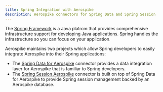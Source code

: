 ```yaml
---
title: Spring Integration with Aerospike
description: Aerospike connectors for Spring Data and Spring Session
---
```


The [Spring Framework](https://spring.io/) is a Java platrom that provides comprehensive infrastructure support for developing Java applications. Spring handles the infrastructure so you can focus on your application.

Aerospike maintains two projects which allow Spring developers to easily integrate Aerospike into their Spring applications:

- The [Spring Data for Aerospike](/docs/connectors/community/spring/spring_data/index.html) connector provides a data integration layer for Aerospike that is familiar to Spring developers.
- The [Spring Session Aerospike](/docs/connectors/community/spring/spring_session/index.html) connector is built on top of Spring Data for Aerospike to provide Spring session management backed by an Aerospike database.
